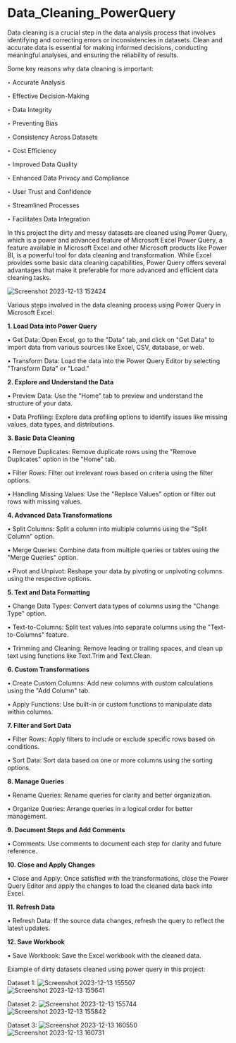 # Data_Cleaning_PowerQuery
Data cleaning is a crucial step in the data analysis process that involves identifying and correcting errors or inconsistencies in datasets.
Clean and accurate data is essential for making informed decisions, conducting meaningful analyses, and ensuring the reliability of results. 

Some key reasons why data cleaning is important:

‣ Accurate Analysis


‣ Effective Decision-Making

‣ Data Integrity

‣ Preventing Bias

‣ Consistency Across Datasets

‣ Cost Efficiency

‣ Improved Data Quality

‣ Enhanced Data Privacy and Compliance

‣ User Trust and Confidence

‣ Streamlined Processes

‣ Facilitates Data Integration


In this project the dirty and messy datasets are cleaned using Power Query, which is a power and advanced feature of Microsoft Excel
Power Query, a feature available in Microsoft Excel and other Microsoft products like Power BI, is a powerful tool for data cleaning and transformation.
While Excel provides some basic data cleaning capabilities, Power Query offers several advantages that make it preferable for more advanced and efficient data cleaning tasks.

![Screenshot 2023-12-13 152424](https://github.com/SAMEER969/Data_Cleaning_PowerQuery/assets/88267199/ee5dfd67-e3da-4555-ab8c-877087f8e4b4)

Various steps involved in the data cleaning process using Power Query in Microsoft Excel:


**1. Load Data into Power Query**

• Get Data:
         Open Excel, go to the "Data" tab, and click on "Get Data" to import data from various sources like Excel, CSV, database, or web.

• Transform Data:
     Load the data into the Power Query Editor by selecting "Transform Data" or "Load."

**2. Explore and Understand the Data**

 • Preview Data:
    Use the "Home" tab to preview and understand the structure of your data.

 • Data Profiling:
    Explore data profiling options to identify issues like missing values, data types, and distributions.

**3. Basic Data Cleaning**

  • Remove Duplicates:
    Remove duplicate rows using the "Remove Duplicates" option in the "Home" tab.

  • Filter Rows:
    Filter out irrelevant rows based on criteria using the filter options.

  • Handling Missing Values:
    Use the "Replace Values" option or filter out rows with missing values.

**4. Advanced Data Transformations**

   • Split Columns:
     Split a column into multiple columns using the "Split Column" option.

   • Merge Queries:
    Combine data from multiple queries or tables using the "Merge Queries" option.

   • Pivot and Unpivot:
    Reshape your data by pivoting or unpivoting columns using the respective options.

**5. Text and Data Formatting**

   • Change Data Types:
    Convert data types of columns using the "Change Type" option.

   • Text-to-Columns:
    Split text values into separate columns using the "Text-to-Columns" feature.

   • Trimming and Cleaning:
    Remove leading or trailing spaces, and clean up text using functions like Text.Trim and Text.Clean.

**6. Custom Transformations**

   • Create Custom Columns:
    Add new columns with custom calculations using the "Add Column" tab.

   • Apply Functions:
    Use built-in or custom functions to manipulate data within columns.

**7. Filter and Sort Data**

   • Filter Rows:
    Apply filters to include or exclude specific rows based on conditions.

   • Sort Data:
    Sort data based on one or more columns using the sorting options.

**8. Manage Queries**

   • Rename Queries:
    Rename queries for clarity and better organization.

   • Organize Queries:
    Arrange queries in a logical order for better management.

**9. Document Steps and Add Comments**

   • Comments:
    Use comments to document each step for clarity and future reference.

**10. Close and Apply Changes**

   • Close and Apply:
    Once satisfied with the transformations, close the Power Query Editor and apply the changes to load the cleaned data back into Excel.

**11. Refresh Data**

   • Refresh Data:
    If the source data changes, refresh the query to reflect the latest updates.

**12. Save Workbook**

   • Save Workbook:
    Save the Excel workbook with the cleaned data.

Example of dirty datasets cleaned using power query in this project:

Dataset 1:
![Screenshot 2023-12-13 155507](https://github.com/SAMEER969/Data_Cleaning_PowerQuery/assets/88267199/4df81583-f54f-4acd-baf2-3e53047b8ccc)
![Screenshot 2023-12-13 155641](https://github.com/SAMEER969/Data_Cleaning_PowerQuery/assets/88267199/68f78d18-22aa-43a4-9fe4-54af244fb372)


Dataset 2:
![Screenshot 2023-12-13 155744](https://github.com/SAMEER969/Data_Cleaning_PowerQuery/assets/88267199/24c5b331-999b-402d-878f-664ea1bd1b62)
![Screenshot 2023-12-13 155842](https://github.com/SAMEER969/Data_Cleaning_PowerQuery/assets/88267199/8dd39d5f-a15c-41b2-87af-325d8f28458f)

Dataset 3:
![Screenshot 2023-12-13 160550](https://github.com/SAMEER969/Data_Cleaning_PowerQuery/assets/88267199/c65026dd-a52c-4a36-9af4-c35b36a23140)
![Screenshot 2023-12-13 160731](https://github.com/SAMEER969/Data_Cleaning_PowerQuery/assets/88267199/6cf5e7c5-eee7-49c0-b96d-66e8d6c98f55)

